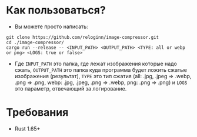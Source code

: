 # Как пользоваться?
- Вы можете просто написать:
```shell
git clone https://github.com/reloginn/image-compressor.git
cd ./image-compressor/
cargo run --release -- <INPUT_PATH> <OUTPUT_PATH> <TYPE: all or webp or png> <LOGS: true or false>
```
- Где `INPUT_PATH` это папка, где лежат изображения которые надо сжать, `OUTPUT_PATH` это папка куда программа будет ложить сжатые изображения (результат), `TYPE` это тип сжатия (all: .jpg, .jpeg => .webp, .png => .png, webp: .jpg, .jpeg, .png => .webp, png: .png => .png) и `LOGS` это параметр, отвечающий за логирование.

# Требования
- Rust 1.65+
